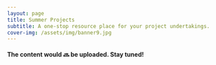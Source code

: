```yaml
---
layout: page
title: Summer Projects
subtitle: A one-stop resource place for your project undertakings.
cover-img: /assets/img/banner9.jpg
---
```


#### The content would 🔜 be uploaded. Stay tuned!